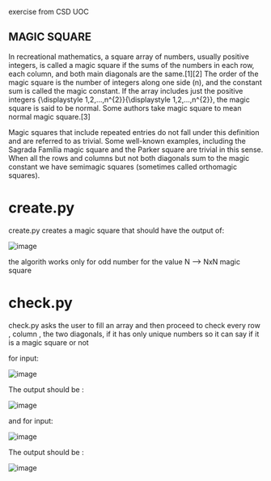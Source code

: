exercise from CSD UOC
## MAGIC SQUARE
In recreational mathematics, a square array of numbers, usually positive integers, is called a magic square if the sums of the numbers in each row, each column, and both main diagonals are the same.[1][2] The order of the magic square is the number of integers along one side (n), and the constant sum is called the magic constant. If the array includes just the positive integers {\displaystyle 1,2,...,n^{2}}{\displaystyle 1,2,...,n^{2}}, the magic square is said to be normal. Some authors take magic square to mean normal magic square.[3]

Magic squares that include repeated entries do not fall under this definition and are referred to as trivial. Some well-known examples, including the Sagrada Família magic square and the Parker square are trivial in this sense. When all the rows and columns but not both diagonals sum to the magic constant we have semimagic squares (sometimes called orthomagic squares).
# create.py
create.py creates a magic square that should have the output of:



![image](https://user-images.githubusercontent.com/114307879/205140830-9b26839a-823a-4515-9379-2ef18dc3ce27.png)


the algorith works only for odd number for the value N --> NxN magic square

# check.py
check.py asks the user to fill an array and then proceed to check every row , column , the two diagonals, if it has only unique numbers so it can say if it is a
magic square or not

for input:


![image](https://user-images.githubusercontent.com/114307879/205142944-485df4d5-6d39-49e2-ba35-1cc9ec1383ff.png)


The output should be :


![image](https://user-images.githubusercontent.com/114307879/205143022-3203f329-7178-4a7d-bf3e-37d45b366a0a.png)


and for input:


![image](https://user-images.githubusercontent.com/114307879/205143166-3d9ad3f7-4e09-403e-a2c3-80bd0d5026d7.png)



The output should be :


![image](https://user-images.githubusercontent.com/114307879/205143396-553d3e92-57d4-4aa4-bd16-20f577ead96f.png)

